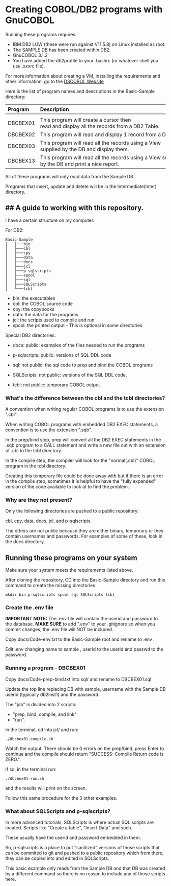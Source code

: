 # Creating COBOL/DB2 programs with GnuCOBOL

Running these programs requires:
- IBM DB2 LUW (these were run against V11.5.8) on Linux installed as root.
- The SAMPLE DB has been created within DB2.
- GnuCOBOL 3.1.2
- You have added the db2profile to your .bashrc (or whatever shell you use .xxxrc file).

For more information about creating a VM, installing the requirements and other information, go to the [DSCOBOL Website](https://dscobol.github.io)

Here is the list of program names and descriptions in the Basic-Sample directory:

| Program  | Description                               |
| :------  | :---------------------------------------- |
|          |                                           |
| DBCBEX01 | This program will create a cursor then read and display all the records from a DB2 Table.|
| DBCBEX02 | This program will read and display 1 record from a DB2 Table.|
| DBCBEX03 | This program will read all the records using a View supplied by the DB and display them.|
| DBCBEX13 | This program will read all the records using a View supplied by the DB and print a nice report.|

All of these programs will only read data from the Sample DB.

Programs that insert, update and delete will be in the Intermediate(Inter) directory.

## ## A guide to working with this repository.

I have a certain structure on my computer.

For DB2:
```
Basic-Sample
│   ├───bin
│   ├───cbl
│   ├───cpy
│   ├───data
│   ├───docs
│   ├───jcl
│   ├───p-sqlscripts
│   ├───spool
│   ├───sql
│   ├───SQLScripts
│   └───tcbl
```
- bin: the executables
- cbl: the COBOL source code
- cpy: the copybooks
- data: the data for the programs
- jcl: the scripts used to compile and run
- spool: the printed output - This is optional in some directories.


Special DB2 directories:
- docs: public: examples of the files needed to run the programs
- p-sqlscripts: public: versions of SQL DDL code

- sql: not public: the sql code to prep and bind the COBOL programs
- SQLScripts: not public: versions of the SQL DDL code.
- tcbl: not public: temporary COBOL output

### What's the difference between the cbl and the tcbl directories?

A convention when writing regular COBOL programs is to use the extension ".cbl".

When writing COBOL programs with embedded DB2 EXEC statements, a convention is to use the extension ".sqb".

In the prep/bind step, prep will convert all the DB2 EXEC statements in the .sqb program to a CALL statement and write a new file out with an extension of .cbl to the tcbl directory.

In the compile step, the compiler will look for the "normal(.cbl)" COBOL program in the tcbl directory.

Creating this temporary file could be done away with but if there is an error in the compile step, sometimes it is helpful to have the "fully expanded" version of the code available to look at to find the problem.

### Why are they not present?
Only the following directories are pushed to a public repository:

cbl, cpy, data, docs, jcl, and p-sqlscripts.

The others are not public because they are either binary, temporary or they contain usernames and passwords. For examples of some of these, look in the docs directory.

## Running these programs on your system

Make sure your system meets the requirements listed above.

After cloning the repository, CD into the Basic-Sample directory and run this command to create the missing directories
```
mkdir bin p-sqlscripts spool sql SQLScripts tcbl
```
### Create the .env file
**IMPORTANT NOTE:**
The .env file will contain the userid and password to the database. **MAKE SURE** to add ".env" to your .gitignore so when you commit changes, the .env file will NOT be included.

Copy docs/Code-env.txt to the Basic-Sample root and rename to .env .

Edit .env  changing name to sample , userid to the userid and passwd to the password.

### Running a program - DBCBEX01
Copy docs/Code-prep-bind.txt into sql/ and rename to DBCBEX01.sql

Update the top line replacing DB with sample, username with the Sample DB userid (typically db2inst1) and the password.

The "job" is divided into 2 scripts:
- "prep, bind, compile, and link"
- "run".

In the terminal, cd into jcl/ and run:
```
./dbcbex01-compile.sh
```
Watch the output. There should be 0 errors on the prep/bind, press Enter to continue and the compile should return "SUCCESS: Compile Return code is ZERO.".

If so, in the terminal run:
```
./dbcbex01-run.sh
```
and the results will print on the screen.

Follow this same procedure for the 3 other examples.

### What about SQLScripts and p-sqlscripts?

In more advanced tutorials, SQLScripts is where actual SQL scripts are located. Scripts like "Create a table", "Insert Data" and such.

These usually have the userid and password embedded in them.

So, p-sqlscripts is a place to put "sanitized" versions of those scripts that can be commited to git and pushed to a public repository which from there, they can be copied into and edited in SQLScripts.

This basic example only reads from the Sample DB and that DB was created by a different command so there is no reason to include any of those scripts here.
